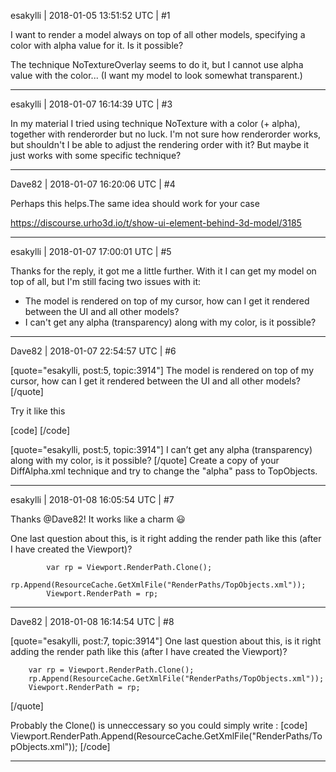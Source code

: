 esakylli | 2018-01-05 13:51:52 UTC | #1

I want to render a model always on top of all other models, specifying a color with alpha value for it.
Is it possible?

The technique NoTextureOverlay seems to do it, but I cannot use alpha value with the color...
(I want my model to look somewhat transparent.)

-------------------------

esakylli | 2018-01-07 16:14:39 UTC | #3

In my material I tried using technique NoTexture with a color (+ alpha), together with renderorder but no luck.
I'm not sure how renderorder works, but shouldn't I be able to adjust the rendering order with it?
But maybe it just works with some specific technique?

-------------------------

Dave82 | 2018-01-07 16:20:06 UTC | #4

Perhaps this helps.The same idea should work for your case

https://discourse.urho3d.io/t/show-ui-element-behind-3d-model/3185

-------------------------

esakylli | 2018-01-07 17:00:01 UTC | #5

Thanks for the reply, it got me a little further.
With it I can get my model on top of all, but I'm still facing two issues with it:
- The model is rendered on top of my cursor, how can I get it rendered between the UI and all other models?
- I can't get any alpha (transparency) along with my color, is it possible?

-------------------------

Dave82 | 2018-01-07 22:54:57 UTC | #6

[quote="esakylli, post:5, topic:3914"]
The model is rendered on top of my cursor, how can I get it rendered between the UI and all other models?
[/quote]

Try it like this 

[code]
<renderpath>
    <command type="clear" depth="1.0" />
    <command type="scenepass" pass="TopObjects"/>
    <command type="renderui"/>
</renderpath> 
[/code]

[quote="esakylli, post:5, topic:3914"]
I can’t get any alpha (transparency) along with my color, is it possible?
[/quote]
Create a copy of your DiffAlpha.xml technique and try to change the "alpha" pass to TopObjects.

-------------------------

esakylli | 2018-01-08 16:05:54 UTC | #7

Thanks @Dave82! It works like a charm :smiley:

One last question about this, is it right adding the render path like this (after I have created the Viewport)?

			var rp = Viewport.RenderPath.Clone();
			rp.Append(ResourceCache.GetXmlFile("RenderPaths/TopObjects.xml"));
			Viewport.RenderPath = rp;

-------------------------

Dave82 | 2018-01-08 16:14:54 UTC | #8

[quote="esakylli, post:7, topic:3914"]
One last question about this, is it right adding the render path like this (after I have created the Viewport)?

		var rp = Viewport.RenderPath.Clone();
		rp.Append(ResourceCache.GetXmlFile("RenderPaths/TopObjects.xml"));
		Viewport.RenderPath = rp;
[/quote]

Probably the Clone() is unneccessary so you could simply write : 
 [code]
Viewport.RenderPath.Append(ResourceCache.GetXmlFile("RenderPaths/TopObjects.xml"));
[/code]

-------------------------

